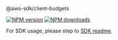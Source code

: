 @aws-sdk/client-budgets

[![NPM version](https://img.shields.io/npm/v/@aws-sdk/client-budgets/beta.svg)](https://www.npmjs.com/package/@aws-sdk/client-budgets)
[![NPM downloads](https://img.shields.io/npm/dm/@aws-sdk/client-budgets.svg)](https://www.npmjs.com/package/@aws-sdk/client-budgets)

For SDK usage, please step to [SDK readme](https://github.com/aws/aws-sdk-js-v3).
